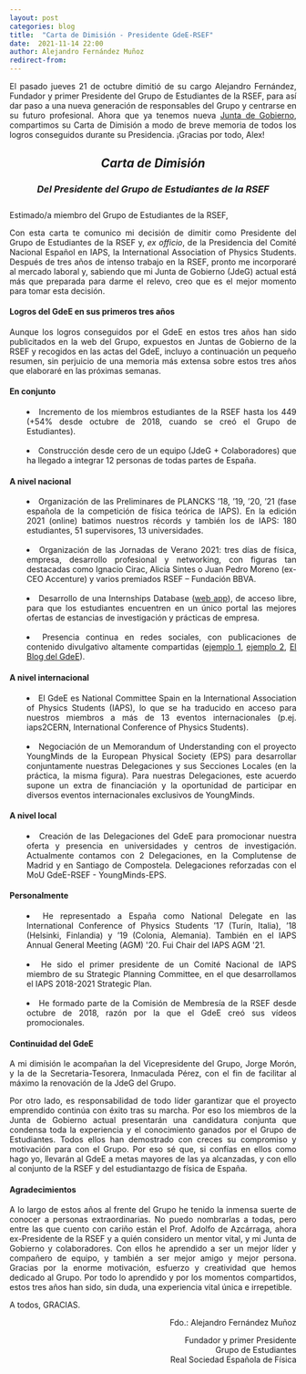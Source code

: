 ```yaml
---
layout: post
categories: blog
title:  "Carta de Dimisión - Presidente GdeE-RSEF"
date:  2021-11-14 22:00
author: Alejandro Fernández Muñoz
redirect-from:
---
```

<p style="text-align: justify;">El pasado jueves 21 de octubre dimitió de su cargo Alejandro Fernández, Fundador y primer Presidente del Grupo de Estudiantes de la RSEF, para así dar paso a una nueva generación de responsables del Grupo y centrarse en su futuro profesional. Ahora que ya tenemos nueva <a href="{{ site.url }}/junta-de-gobierno/" target="_blank">Junta de Gobierno</a>, compartimos su Carta de Dimisión a modo de breve memoria de todos los logros conseguidos durante su Presidencia. ¡Gracias por todo, Alex!</p>

<h2><center><em>Carta de Dimisión</em></center></h2>
<h3><center><em>Del Presidente del Grupo de Estudiantes de la RSEF</em></center></h3>

<p style="padding-top: 10px">Estimado/a miembro del Grupo de Estudiantes de la RSEF,</p>

<p style="text-align: justify;">Con esta carta te comunico mi decisión de dimitir como Presidente del Grupo de Estudiantes de la RSEF y, <em>ex officio</em>, de la Presidencia del Comité Nacional Español en IAPS, la International Association of Physics Students. Después de tres años de intenso trabajo en la RSEF, pronto me incorporaré al mercado laboral y, sabiendo que mi Junta de Gobierno (JdeG) actual está más que preparada para darme el relevo, creo que es el mejor momento para tomar esta decisión.</p>

<h4><strong>Logros del GdeE en sus primeros tres años</strong></h4>

<p style="text-align: justify;">Aunque los logros conseguidos por el GdeE en estos tres años han sido publicitados en la web del Grupo, expuestos en Juntas de Gobierno de la RSEF y recogidos en las actas del GdeE, incluyo a continuación un pequeño resumen, sin perjuicio de una memoria más extensa sobre estos tres años que elaboraré en las próximas semanas.</p>

<h4>En conjunto</h4>
<div style="padding-left: 30px;">
<p>
<list class="a">
<li style="text-align: justify;">Incremento de los miembros estudiantes de la RSEF hasta los 449 (+54% desde octubre de 2018, cuando se creó el Grupo de Estudiantes).</li><br>
<li style="text-align: justify;">Construcción desde cero de un equipo (JdeG + Colaboradores) que ha llegado a integrar 12 personas de todas partes de España.</li>
</list>
</p>
</div>

<h4>A nivel nacional</h4>
<div style="padding-left: 30px;">
<p>
<list class="a">
<li style="text-align: justify;">Organización de las Preliminares de PLANCKS ’18, ’19, ’20, ’21 (fase española de la competición de física teórica de IAPS). En la edición 2021 (online) batimos nuestros récords y también los de IAPS: 180 estudiantes, 51 supervisores, 13 universidades.</li><br>
<li style="text-align: justify;">Organización de las Jornadas de Verano 2021: tres días de física, empresa, desarrollo profesional y networking, con figuras tan destacadas como Ignacio Cirac, Alicia Sintes o Juan Pedro Moreno (ex-CEO Accenture) y varios premiados RSEF – Fundación BBVA.</li><br>
<li style="text-align: justify;">Desarrollo de una Internships Database (<a href="https://estudiantes.rsef.es/internships/" target="_blank">web app</a>), de acceso libre, para que los estudiantes encuentren en un único portal las mejores ofertas de estancias de investigación y prácticas de empresa.</li><br>
<li style="text-align: justify;">Presencia continua en redes sociales, con publicaciones de contenido divulgativo altamente compartidas (<a href="https://twitter.com/EstudiantesRSEF/status/1287403369456435200" target="_blank">ejemplo 1</a>, <a href="https://twitter.com/EstudiantesRSEF/status/1263007411700367360" target="_blank">ejemplo 2</a>, <a href="https://estudiantes.rsef.es/blog/" target="_blank">El Blog del GdeE</a>).</li>
</list>
</p>
</div>

<h4>A nivel internacional</h4>
<div style="padding-left: 30px;">
<p>
<list class="a">
<li style="text-align: justify;">El GdeE es National Committee Spain en la International Association of Physics Students (IAPS), lo que se ha traducido en acceso para nuestros miembros a más de 13 eventos internacionales (p.ej. iaps2CERN, International Conference of Physics Students).</li><br>
<li style="text-align: justify;">Negociación de un Memorandum of Understanding con el proyecto YoungMinds de la European Physical Society (EPS) para desarrollar conjuntamente nuestras Delegaciones y sus Secciones Locales (en la práctica, la misma figura). Para nuestras Delegaciones, este acuerdo supone un extra de financiación y la oportunidad de participar en diversos eventos internacionales exclusivos de YoungMinds.</li>
</list>
</p>
</div>

<h4>A nivel local</h4>
<div style="padding-left: 30px;">
<p>
<list class="a">
<li style="text-align: justify;">Creación de las Delegaciones del GdeE para promocionar nuestra oferta y presencia en universidades y centros de investigación. Actualmente contamos con 2 Delegaciones, en la Complutense de Madrid y en Santiago de Compostela. Delegaciones reforzadas con el MoU GdeE-RSEF - YoungMinds-EPS.</li>
</list>
</p>
</div>

<h4>Personalmente</h4>
<div style="padding-left: 30px;">
<p>
<list class="a">
<li style="text-align: justify;">He representado a España como National Delegate en las International Conference of Physics Students ’17 (Turín, Italia), ’18 (Helsinki, Finlandia) y ’19 (Colonia, Alemania). También en el IAPS Annual General Meeting (AGM) '20. Fui Chair del IAPS AGM '21.</li><br>
<li style="text-align: justify;">He sido el primer presidente de un Comité Nacional de IAPS miembro de su Strategic Planning Committee, en el que desarrollamos el IAPS 2018-2021 Strategic Plan.</li><br>
<li style="text-align: justify;">He formado parte de la Comisión de Membresía de la RSEF desde octubre de 2018, razón por la que el GdeE creó sus vídeos promocionales.</li>
</list>
</p>
</div>

<h4><strong>Continuidad del GdeE</strong></h4>

<p style="text-align: justify;">A mi dimisión le acompañan la del Vicepresidente del Grupo, Jorge Morón, y la de la Secretaria-Tesorera, Inmaculada Pérez, con el fin de facilitar al máximo la renovación de la JdeG del Grupo.</p>

<p style="text-align: justify;">Por otro lado, es responsabilidad de todo líder garantizar que el proyecto emprendido continúa con éxito tras su marcha. Por eso los miembros de la Junta de Gobierno actual presentarán una candidatura conjunta que condensa toda la experiencia y el conocimiento ganados por el Grupo de Estudiantes. Todos ellos han demostrado con creces su compromiso y motivación para con el Grupo. Por eso sé que, si confías en ellos como hago yo, llevarán al GdeE a metas mayores de las ya alcanzadas, y con ello al conjunto de la RSEF y del estudiantazgo de física de España.</p>


<h4><strong>Agradecimientos</strong></h4>

<p style="text-align: justify;">A lo largo de estos años al frente del Grupo he tenido la inmensa suerte de conocer a personas extraordinarias. No puedo nombrarlas a todas, pero entre las que cuento con cariño están el Prof. Adolfo de Azcárraga, ahora ex-Presidente de la RSEF y a quién considero un mentor vital, y mi Junta de Gobierno y colaboradores. Con ellos he aprendido a ser un mejor líder y compañero de equipo, y también a ser mejor amigo y mejor persona. Gracias por la enorme motivación, esfuerzo y creatividad que hemos dedicado al Grupo. Por todo lo aprendido y por los momentos compartidos, estos tres años han sido, sin duda, una experiencia vital única e irrepetible.</p>

<p style="text-align: justify;">A todos, GRACIAS.</p>


<p style="text-align: right;">Fdo.: Alejandro Fernández Muñoz</p>

<p style="text-align: right;">Fundador y primer Presidente<br>
Grupo de Estudiantes<br>
Real Sociedad Española de Física</p>
